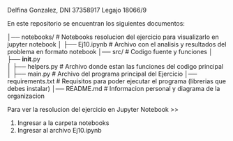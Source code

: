 Delfina Gonzalez, DNI 37358917 Legajo 18066/9

En este repositorio se encuentran los siguientes documentos:

│── notebooks/          # Notebooks resolucion del ejercicio para visualizarlo en jupyter notebook
│      ├── Ej10.ipynb        # Archivo con el analisis y resultados del problema en formato notebook
│── src/                # Codigo fuente y funciones
│      ├── __init__.py       
│      ├── helpers.py      # Archivo donde estan las funciones del codigo principal
│      ├── main.py         # Archivo del programa principal del Ejercicio
│── requirements.txt    # Requisitos para poder ejecutar el programa (librerias que debes instalar)
│── README.md           # Informacion personal y diagrama de la organizacion

Para ver la resolucion del ejercicio en Jupyter Notebook >> 
  1) Ingresar a la carpeta notebooks
  2) Ingresar al archivo Ej10.ipynb
